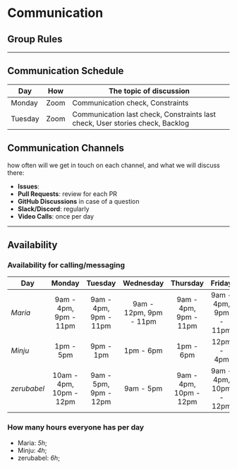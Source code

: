 # Communication

## Group Rules

<!-- any general rules you'd like to set for your group? -->

---

## Communication Schedule

| Day    | How  | The topic of discussion          |
| ------ | :--: | -------------------------------- |
| Monday | Zoom | Communication check, Constraints |
| Tuesday| Zoom | Communication last check, Constraints last check, User stories check, Backlog|

## Communication Channels

how often will we get in touch on each channel, and what we will discuss there:

- **Issues**:
- **Pull Requests**: review for each PR
- **GitHub Discussions** in case of a question
- **Slack/Discord**: regularly
- **Video Calls**: once per day

---

## Availability

### Availability for calling/messaging

| Day         |        Monday         |        Tuesday        |       Wednesday        |       Thursday        |        Friday         |  Saturday  |   Sunday   |
| -------     | :-------------------: | :-------------------: | :--------------------: | :-------------------: | :-------------------: | :--------: | :--------:    |
| _Maria_     | 9am - 4pm, 9pm - 11pm | 9am - 4pm, 9pm - 11pm | 9am - 12pm, 9pm - 11pm | 9am - 4pm, 9pm - 11pm | 9am - 4pm, 9pm - 11pm | 11am - 1pm | 9pm - 12am |
| _Minju_     |       1pm - 5pm       |       9pm - 1pm       |       1pm - 6pm        |       1pm - 6pm       |      12pm - 4pm       | 9pm - 1pm  | 12pm - 6pm |
| _zerubabel_ | 10am - 4pm, 10pm - 12pm | 9am - 5pm, 9pm - 12pm | 9am - 5pm | 9am - 4pm, 10pm - 12pm | 9am - 4pm, 10pm - 12pm | 11am - 7pm | 9pm - 12am |

### How many hours everyone has per day

- Maria: _5h_;
- Minju: _4h_;
- zerubabel: _6h_;

<!--## Asking for Help

There's a fine line between confidently learning from your mistakes, and
stubbornly getting no where. Here is a general guide for when to ask for help
based on how long you've been stuck on the same problem:

1. _0 -> 30 min_: Try on your own
2. _30 -> 60 min_: Ask your group for help
3. _60+ min_: Tag your coaches in Slack or GitHub-->
